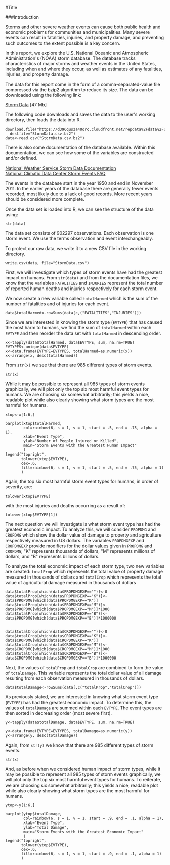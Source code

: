 #Title

###Introduction

Storms and other severe weather events can cause both public health and economic problems for communities and municipalities. Many severe events can result in fatalities, injuries, and property damage, and preventing such outcomes to the extent possible is a key concern.

In this report, we explore the U.S. National Oceanic and Atmospheric Administration's (NOAA) storm database. The database tracks characteristics of major storms and weather events in the United States, including when and where they occur, as well as estimates of any fatalities, injuries, and property damage.

The data for this report come in the form of a comma-separated-value file compressed via the bzip2 algorithm to reduce its size. The data can be downloaded using the following link:

[Storm Data](https://d396qusza40orc.cloudfront.net/repdata%2Fdata%2FStormData.csv.bz2) [47 Mb]

The following code downloads and saves the data to the user's working directory, then loads the data into R.

```{r, echo=TRUE}
download.file("https://d396qusza40orc.cloudfront.net/repdata%2Fdata%2FStormData.csv.bz2",
  destfile="StormData.csv.bz2")
data<-read.csv("StormData.csv.bz2")
```

There is also some documentation of the database available. Within this documentation, we can see how some of the variables are constructed and/or defined.

[National Weather Service Storm Data Documentation](https://d396qusza40orc.cloudfront.net/repdata%2Fpeer2_doc%2Fpd01016005curr.pdf)  
[National Climatic Data Center Storm Events FAQ](https://d396qusza40orc.cloudfront.net/repdata%2Fpeer2_doc%2FNCDC%20Storm%20Events-FAQ%20Page.pdf)

The events in the database start in the year 1950 and end in November 2011. In the earlier years of the database there are generally fewer events recorded, most likely due to a lack of good records. More recent years should be considered more complete.

Once the data set is loaded into R, we can see the structure of the data using:

```{r, echo=TRUE}
str(data)
```

The data set consists of 902297 observations. Each observation is one storm event. We use the terms observation and event interchangeably.

To protect our raw data, we write it to a new CSV file in the working directory.

```{r, echo=TRUE]
write.csv(data, file="StormData.csv")
```

First, we will investigate which types of storm events have had the greatest impact on humans. From ```str(data)``` and from the documentation files, we know that  the variables ```FATALITIES``` and ```INJURIES``` represent the total number of reported human deaths and injuries respectively for each storm event.

We now create a new variable called ```totalHarmed``` which is the sum of the number of fatalities and of injuries for each event.

```{r, echo=TRUE]
data$totalHarmed<-rowSums(data[c,("FATALITIES","INJURIES")])
```

Since we are interested in knowing the storm type (```EVTYPE```) that has caused the most harm to humans, we find the sum of ```totalHarmed``` within each ```EVTYPE``` and then reorder the data set with ```totalHarmed``` in descending order.

```{r,. echo=TRUE}
x<-tapply(data$totalHarmed, data$EVTYPE, sum, na.rm=TRUE)
EVTYPES<-unique(data$EVTYPE)
x<-data.frame(EVTYPE=EVTYPES, totalHarmed=as.numeric(x))
x<-arrange(x, desc(totalHarmed))
```

From ```str(x)``` we see that there are 985 different types of storm events. 

```{r, echo=TRUE}
str(x)
```

While it may be possible to represent all 985 types of storm events graphically, we will plot only the top six most harmful event types for humans. We are choosing six somewhat arbitrarily; this yields a nice, readable plot while also clearly showing what storm types are the most harmful for humans.

```{r, echo=TRUE}
xtop<-x[1:6,]

barplot(xtop$totalHarmed, 
        col=rainbow(6, s = 1, v = 1, start = .5, end = .75, alpha = 1),
        xlab="Event Type",
        ylab="Number of People Injured or Killed",
        main="Storm Events with the Greatest Human Impact"
        )
legend("topright",
       tolower(xtop$EVTYPE),
       cex=.6, 
       fill=rainbow(6, s = 1, v = 1, start = .5, end = .75, alpha = 1)
       )
```

Again, the top six most harmful storm event types for humans, in order of severity, are:
```{r, echo=TRUE}
tolower(xtop$EVTYPE)
```
with the most injuries and deaths occurring as a result of:
```{r, echo=TRUE}
tolower(xtop$EVTYPE[1])
```

The next question we will investigate is what storm event type has had the greatest economic impact. To analyze this, we will consider ```PROPDMG``` and ```CROPDMG``` which show the dollar value of damage to property and agriculture respectively measured in US dollars. The variables ```PROPDMGEXP``` and ```CROPDMGEXP``` provide modifiers for the dollar values given in ```PROPDMG``` and ```CROPDMG```; "K" represents thousands of dollars, "M" represents millions of dollars, and "B" represents billions of dollars. 

To analyze the total economic impact of each storm type, two new variables are created: ```totalProp``` which represents the total value of property damage measured in thousands of dollars and ```totalCrop``` which represents the total value of agricultural damage measured in thousands of dollars

```{r, echo=TRUE}
data$totalProp[which(data$PROPDMGEXP=="")]<-0
data$totalProp[which(data$PROPDMGEXP=="K")]<-data$PROPDMG[which(data$PROPDMGEXP=="K")]
data$totalProp[which(data$PROPDMGEXP=="M")]<-data$PROPDMG[which(data$PROPDMGEXP=="M")]*1000
data$totalProp[which(data$PROPDMGEXP=="B")]<-data$PROPDMG[which(data$PROPDMGEXP=="B")]*1000000


data$totalCrop[which(data$CROPDMGEXP=="")]<-0
data$totalCrop[which(data$CROPDMGEXP=="K")]<-data$CROPDMG[which(data$CROPDMGEXP=="K")]
data$totalCrop[which(data$CROPDMGEXP=="M")]<-data$CROPDMG[which(data$CROPDMGEXP=="M")]*1000
data$totalCrop[which(data$CROPDMGEXP=="B")]<-data$CROPDMG[which(data$CROPDMGEXP=="B")]*1000000
```

Next, the values of ```totalProp``` and ```totalCrop``` are combined to form the value of ```totalDamage```. This variable represents the total dollar value of all damage resulting from each observation measured in thousands of dollars.

```{r, echo=TRUE}
data$totalDamage<-rowSums(data[,c("totalProp","totalCrop")])
```

As previously stated, we are interested in knowing what storm event type (```EVTYPE```) has had the greatest economic impact. To determine this, the values of ```totalDamage``` are summed within each ```EVTYPE```. The event types are  then sorted in decreasing order (most severe first).

```{r, echo=TRUE}
y<-tapply(data$totalDamage, data$EVTYPE, sum, na.rm=TRUE)

y<-data.frame(EVTYPE=EVTYPES, totalDamage=as.numeric(y))
y<-arrange(y, desc(totalDamage))
```

Again, from ```str(y)``` we know that there are 985 different types of storm events. 

```{r, echo=TRUE}
str(x)
```

And, as before when we considered human impact of storm types, while it may be possible to represent all 985 types of storm events graphically, we will plot only the top six most harmful event types for humans. To reiterate, we are choosing six somewhat arbitrarily; this yields a nice, readable plot while also clearly showing what storm types are the most harmful for humans.

```{r, echo=TRUE}
ytop<-y[1:6,]

barplot(ytop$totalDamage, 
        col=rainbow(6, s = 1, v = 1, start = .9, end = .1, alpha = 1),
        xlab="Event Type",
        ylab="Total Damage",
        main="Storm Events with the Greatest Economic Impact"
        )
legend("topright",
       tolower(ytop$EVTYPE),
       cex=.6, 
       fill=rainbow(6, s = 1, v = 1, start = .9, end = .1, alpha = 1)
       )
```